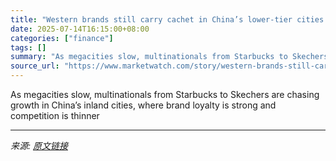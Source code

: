 ```yaml
---
title: "Western brands still carry cachet in China’s lower-tier cities. So that’s where they’re going now."
date: 2025-07-14T16:15:00+08:00
categories: ["finance"]
tags: []
summary: "As megacities slow, multinationals from Starbucks to Skechers are chasing growth in China’s inland cities, where brand loyalty is strong and competition is thinner"
source_url: "https://www.marketwatch.com/story/western-brands-still-carry-cachet-in-chinas-lower-tier-cities-so-thats-where-theyre-going-now-2d1cc2c3?mod=mw_rss_topstories"
---
```


As megacities slow, multinationals from Starbucks to Skechers are chasing growth in China’s inland cities, where brand loyalty is strong and competition is thinner

---

*来源: [原文链接](https://www.marketwatch.com/story/western-brands-still-carry-cachet-in-chinas-lower-tier-cities-so-thats-where-theyre-going-now-2d1cc2c3?mod=mw_rss_topstories)*
